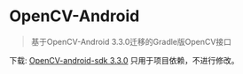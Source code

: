 OpenCV-Android
=====

> 基于OpenCV-Android 3.3.0迁移的Gradle版OpenCV接口

下载: [OpenCV-android-sdk 3.3.0](https://sourceforge.net/projects/opencvlibrary/files/opencv-android/3.3.0/opencv-3.3.0-android-sdk.zip/download)
只用于项目依赖，不进行修改。
